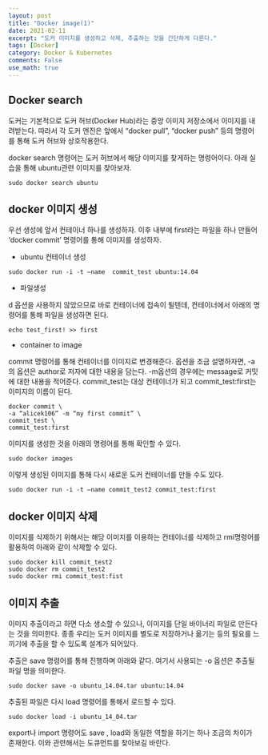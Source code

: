 ```yaml
---
layout: post
title: "Docker image(1)"
date: 2021-02-11
excerpt: "도커 이미지를 생성하고 삭제, 추출하는 것을 간단하게 다룬다."
tags: [Docker]
category: Docker & Kubernetes
comments: False
use_math: true
---
```


## Docker search
도커는 기본적으로 도커 허브(Docker Hub)라는 중앙 이미지 저장소에서 이미지를 내려받는다. 따라서 각 도커 엔진은 앞에서 “docker pull”, “docker push” 등의 명령어를 통해 도커 허브와 상호작용한다.

docker search 명령어는 도커 허브에서 해당 이미지를 찾게하는 명령어이다. 아래 실습을 통해 ubuntu관련 이미지를 찾아보자.
~~~
sudo docker search ubuntu
~~~

## docker 이미지 생성
우선 생성에 앞서 컨테이너 하나를 생성하자. 이후 내부에 first라는 파일을 하나 만들어 ‘docker commit’ 명령어를 통해 이미지를 생성하자.

* ubuntu 컨테이너 생성

~~~
sudo docker run -i -t —name  commit_test ubuntu:14.04
~~~

* 파일생성

d 옵션을 사용하지 않았으므로 바로 컨테이너에 접속이 될텐데, 컨테이너에서 아래의 명령어를 통해 파일을 생성하면 된다.

~~~
echo test_first! >> first
~~~

* container to image

commit 명령어를 통해 컨테이너를 이미지로 변경해준다. 옵션을 조금 설명하자면, -a의 옵션은 author로 저자에 대한 내용을 담는다.
-m옵션의 경우에는 message로 커밋에 대한 내용을 적어준다. commit_test는 대상 컨테이너가 되고 commit_test:first는 이미지의 이름이 된다.

~~~
docker commit \
-a “alicek106” -m “my first commit” \
commit_test \
commit_test:first
~~~

이미지를 생성한 것을 아래의 명령어를 통해 확인할 수 있다.
~~~
sudo docker images
~~~

이렇게 생성된 이미지를 통해 다시 새로운 도커 컨테이너를 만들 수도 있다.
~~~
sudo docker run -i -t —name commit_test2 commit_test:first
~~~

## docker 이미지 삭제
이미지를 삭제하기 위해서는 해당 이미지를 이용하는 컨테이너를 삭제하고 rmi명령어를 활용하여 아래와 같이 삭제할 수 있다.

~~~
sudo docker kill commit_test2
sudo docker rm commit_test2
sudo docker rmi commit_test:fist
~~~

## 이미지 추출
이미지 추출이라고 하면 다소 생소할 수 있으나, 이미지를 단일 바이너리 파일로 만든다는 것을 의미한다. 종종 우리는 도커 이미지를 별도로 저장하거나 옮기는 등의 필요를 느끼기에 추출을 할 수 있도록 설계가 되어있다.

추출은 save 명령어를 통해 진행하며 아래와 같다. 여기서 사용되는 -o 옵션은 추출될 파일 명을 의미한다.
~~~
sudo docker save -o ubuntu_14.04.tar ubuntu:14.04
~~~

추출된 파일은 다시 load 명령어를 통해서 로드할 수 있다. 
~~~
sudo docker load -i ubuntu_14_04.tar
~~~

export나 import 명령어도 save , load와 동일한 역할을 하기는 하나 조금의 차이가 존재한다. 이와 관련해서는 도큐먼트를 찾아보길 바란다.
